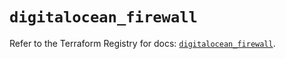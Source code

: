 # `digitalocean_firewall`

Refer to the Terraform Registry for docs: [`digitalocean_firewall`](https://registry.terraform.io/providers/digitalocean/digitalocean/2.53.0/docs/resources/firewall).
